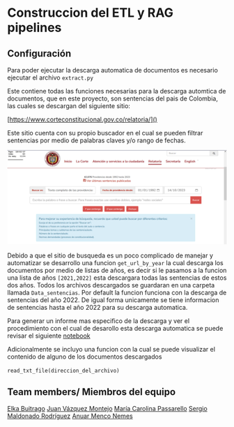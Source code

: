 # Construccion del ETL y RAG pipelines

## Configuración

Para poder ejecutar la descarga automatica de documentos es necesario ejecutar el archivo `extract.py`

Este contiene todas las funciones necesarias para la descarga automtica de documentos, que en este proyecto, son sentencias del pais de Colombia, las cuales se descargan del siguiente sitio:

[https://www.corteconstitucional.gov.co/relatoria/]()

Este sitio cuenta con su propio buscador en el cual se pueden filtrar sentencias por medio de palabras claves y/o rango de fechas.

![relatoria_pagina](image/relatoria_pagina.png)

Debido a que el sitio de busqueda es un poco complicado de manejar y automatizar se desarrollo una funcion `get_url_by_year` la cual descarga los documentos por medio de listas de años, es decir si le pasamos a la funcion una lista de años `[2021,2022]` esta descargara todas las sentencias de estos dos años. Todos los archivos descargados se guardaran en una carpeta llamada `Data_sentencias`. Por default la funcion funciona con la descarga de sentencias del año 2022. De igual forma unicamente se tiene informacion de sentencias hasta el año 2022 para su descarga automatica.

Para generar un informe mas especifico de la descarga y ver el procedimiento con el cual de desarollo esta descarga automatica se puede revisar el siguiente [notebook](../notebooks/descarga_url_de_sentencias_en_txt.ipynb)

Adicionalmente se incluyo una funcion con la cual se puede visualizar el contenido de alguno de los documentos descargados

`read_txt_file(direccion_del_archivo)`

## Team members/ Miembros del equipo

[Elka Buitrago](https://github.com/elkabuitrago)
[Juan Vázquez Montejo](https://github.com/juanvazqmont)
[María Carolina Passarello](https://github.com/caropass)
[Sergio Maldonado Rodríguez](https://github.com/SergioRodMa)
[Anuar Menco Nemes](https://github.com/anuarmenco)